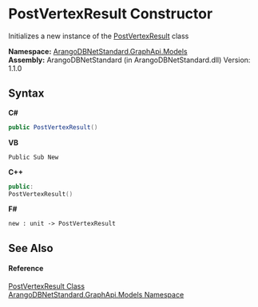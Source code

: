 # PostVertexResult Constructor 
 

Initializes a new instance of the <a href="b0b76382-732e-56c5-edd9-76bb75a82721">PostVertexResult</a> class

**Namespace:**&nbsp;<a href="6fb2338d-d8f7-f9c1-2056-1702fe9bf954">ArangoDBNetStandard.GraphApi.Models</a><br />**Assembly:**&nbsp;ArangoDBNetStandard (in ArangoDBNetStandard.dll) Version: 1.1.0

## Syntax

**C#**<br />
``` C#
public PostVertexResult()
```

**VB**<br />
``` VB
Public Sub New
```

**C++**<br />
``` C++
public:
PostVertexResult()
```

**F#**<br />
``` F#
new : unit -> PostVertexResult
```


## See Also


#### Reference
<a href="b0b76382-732e-56c5-edd9-76bb75a82721">PostVertexResult Class</a><br /><a href="6fb2338d-d8f7-f9c1-2056-1702fe9bf954">ArangoDBNetStandard.GraphApi.Models Namespace</a><br />